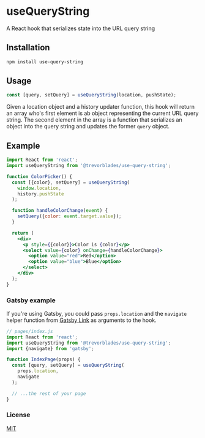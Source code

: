 # useQueryString

A React hook that serializes state into the URL query string

## Installation

```bash
npm install use-query-string
```

## Usage

```js
const [query, setQuery] = useQueryString(location, pushState);
```

Given a location object and a history updater function, this hook will return an array who's first element is ab object representing the current URL query string. The second element in the array is a function that serializes an object into the query string and updates the former `query` object.

## Example

```jsx
import React from 'react';
import useQueryString from '@trevorblades/use-query-string';

function ColorPicker() {
  const [{color}, setQuery] = useQueryString(
    window.location,
    history.pushState
  );

  function handleColorChange(event) {
    setQuery({color: event.target.value});
  }

  return (
    <div>
      <p style={{color}}>Color is {color}</p>
      <select value={color} onChange={handleColorChange}>
        <option value="red">Red</option>
        <option value="blue">Blue</option>
      </select>
    </div>
  );
}
```

### Gatsby example

If you're using Gatsby, you could pass `props.location` and the `navigate` helper function from [Gatsby Link](https://www.gatsbyjs.org/docs/gatsby-link/) as arguments to the hook.

```jsx
// pages/index.js
import React from 'react';
import useQueryString from '@trevorblades/use-query-string';
import {navigate} from 'gatsby';

function IndexPage(props) {
  const [query, setQuery] = useQueryString(
    props.location,
    navigate
  );

  // ...the rest of your page
}
```

### License

[MIT](./LICENSE)
